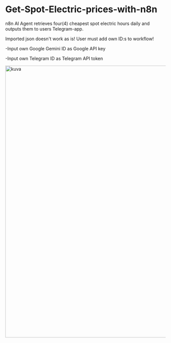 # Get-Spot-Electric-prices-with-n8n
n8n AI Agent retrieves four(4) cheapest spot electric hours daily and outputs them to users Telegram-app.

Imported json doesn't work as is! User must add own ID:s to workflow!
 
  -Input own Google Gemini ID as Google API key
 
  -Input own Telegram ID as Telegram API token
  
<img width="1501" height="855" alt="kuva" src="https://github.com/user-attachments/assets/c2152326-7a04-4757-af63-dc419dcf4073" />
